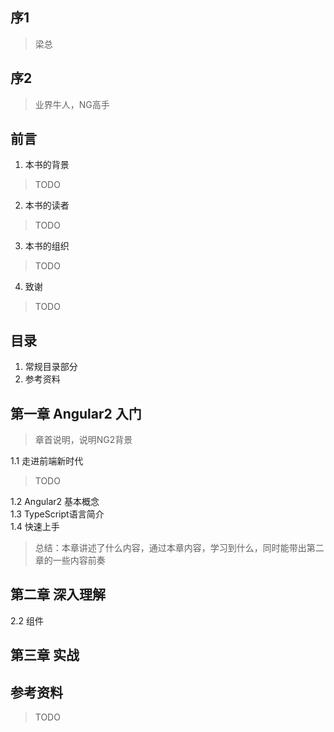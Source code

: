 ## 序1

> 梁总

## 序2

> 业界牛人，NG高手

## 前言

1. 本书的背景  

> TODO

2. 本书的读者  

> TODO

3. 本书的组织  

> TODO

4. 致谢  

> TODO

## 目录

1. 常规目录部分
2. 参考资料

## 第一章 Angular2 入门
> 章首说明，说明NG2背景

1.1 走进前端新时代  
> TODO

1.2 Angular2 基本概念  
1.3 TypeScript语言简介  
1.4 快速上手  

> 总结：本章讲述了什么内容，通过本章内容，学习到什么，同时能带出第二章的一些内容前奏

## 第二章 深入理解
2.2 组件

## 第三章 实战

## 参考资料
> TODO
